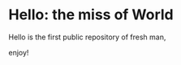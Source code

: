 Hello: the miss of World
========================

Hello is the first public repository of fresh man,

enjoy!
